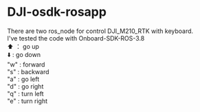 # DJI-osdk-rosapp

There are two ros_node for control DJI_M210_RTK with keyboard.  
I've tested the code with Onboard-SDK-ROS-3.8  
:arrow_up: ： go up  
:arrow_down: : go down  
"w"  :  forward  
"s"  :  backward  
"a"  :  go left  
"d"  :  go right  
"q"  :  turn left  
"e"  :  turn right  
